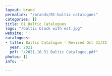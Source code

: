 ```yaml
---
layout: brand
permalink: "/brands/01-baltic-catalogues"
categories: []
title: 01 Baltic Catalogues
logo: "/baltic black with est.jpg"
website: ''
catalogues:
- title: Baltic Catalogue - Revised Oct 31/21
  year: 2021
  pdf: "/2021.10.31 Baltic Catalogue.pdf"
photos: []
info: ''

---
```

